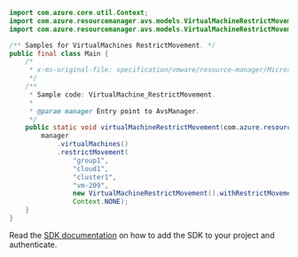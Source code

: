 ```java
import com.azure.core.util.Context;
import com.azure.resourcemanager.avs.models.VirtualMachineRestrictMovement;
import com.azure.resourcemanager.avs.models.VirtualMachineRestrictMovementState;

/** Samples for VirtualMachines RestrictMovement. */
public final class Main {
    /*
     * x-ms-original-file: specification/vmware/resource-manager/Microsoft.AVS/stable/2021-12-01/examples/VirtualMachines_RestrictMovement.json
     */
    /**
     * Sample code: VirtualMachine_RestrictMovement.
     *
     * @param manager Entry point to AvsManager.
     */
    public static void virtualMachineRestrictMovement(com.azure.resourcemanager.avs.AvsManager manager) {
        manager
            .virtualMachines()
            .restrictMovement(
                "group1",
                "cloud1",
                "cluster1",
                "vm-209",
                new VirtualMachineRestrictMovement().withRestrictMovement(VirtualMachineRestrictMovementState.ENABLED),
                Context.NONE);
    }
}
```

Read the [SDK documentation](https://github.com/Azure/azure-sdk-for-java/blob/azure-resourcemanager-avs_1.0.0-beta.3/sdk/avs/azure-resourcemanager-avs/README.md) on how to add the SDK to your project and authenticate.

